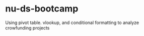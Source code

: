 # nu-ds-bootcamp
Using pivot table. vlookup, and conditional formatting to analyze crowfunding projects
